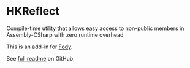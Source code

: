 # HKReflect

Compile-time utility that allows easy access to non-public members in Assembly-CSharp with zero runtime overhead

This is an add-in for [Fody](https://github.com/Fody/Fody).

See [full readme](https://github.com/Clazex/HKReflect#readme) on GitHub.
